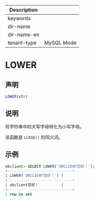 | Description   |                 |
|---------------|-----------------|
| keywords      |                 |
| dir-name      |                 |
| dir-name-en   |                 |
| tenant-type   | MySQL Mode      |

# LOWER

## 声明

```sql
LOWER(str)
```

## 说明

将字符串中的大写字母转化为小写字母。

该函数是 `LCASE()` 的同义词。

## 示例

```sql
obclient> SELECT LOWER('OBCLIENT您好！');
+-----------------------------+
| LOWER('OBCLIENT您好！') |
+-----------------------------+
| obclient您好！          |
+-----------------------------+
1 row in set
```
